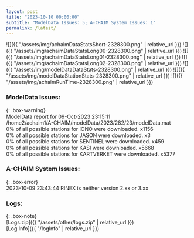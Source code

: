 ```yaml
---
layout: post
title: "2023-10-10 00:00:00"
subtitle: "ModelData Issues: 5; A-CHAIM System Issues: 1"
permalink: /latest/
---
```


![]({{ "/assets/img/achaimDataStatsShort-2328300.png" | relative_url }})
![]({{ "/assets/img/achaimDataStatsLong00-2328300.png" | relative_url }})
![]({{ "/assets/img/achaimDataStatsLong01-2328300.png" | relative_url }})
![]({{ "/assets/img/achaimDataStatsLong02-2328300.png" | relative_url }})
![]({{ "/assets/img/modelDataDataStats-2328300.png" | relative_url }})
![]({{ "/assets/img/modelDataStationStats-2328300.png" | relative_url }})
![]({{ "/assets/img/achaimRunTime-2328300.png" | relative_url }})


### ModelData Issues:  
  
{: .box-warning}  
 ModelData report for 09-Oct-2023 23:15:11   
 /home2/achaim1/A-CHAIM/modelData/2023/282/23/modelData.mat   
 0% of all possible stations for IONO were downloaded. x1156   
 0% of all possible stations for JASON were downloaded. x3   
 0% of all possible stations for SENTINEL were downloaded. x459   
 0% of all possible stations for KASI were downloaded. x5668   
 0% of all possible stations for KARTVERKET were downloaded. x5377   
  
### A-CHAIM System Issues:  
  
{: .box-error}  
2023-10-09 23:43:44 RINEX is neither version 2.xx or 3.xx  

### Logs:  
  
{: .box-note}  
[Logs.zip]({{ "/assets/other/logs.zip" | relative_url }})  
[Log Info]({{ "/logInfo" | relative_url }})  
